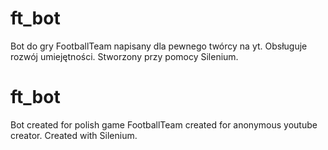 # ft_bot
Bot do gry FootballTeam napisany dla pewnego twórcy na yt.
Obsługuje rozwój umiejętności.
Stworzony przy pomocy Silenium.

# ft_bot
Bot created for polish game FootballTeam created for anonymous youtube creator.
Created with Silenium.
